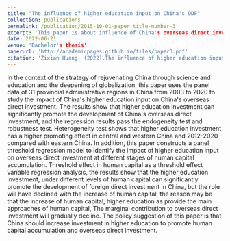 ```yaml
---
title: "The influence of higher education input on China's ODF"
collection: publications
permalink: /publication/2015-10-01-paper-title-number-3
excerpt: 'This paper is about influence of China's overseas direct investment.'
date: 2022-06-21
venue: 'Bachelor's thesis'
paperurl: 'http://academicpages.github.io/files/paper3.pdf'
citation: 'Zixian Huang. (2022).The influence of higher education input on China's ODF.'
---
```


In the context of the strategy of rejuvenating China through science and education and the deepening of globalization, this paper uses the panel data of 31 provincial administrative regions in China from 2003 to 2020 to study the impact of China's higher education input on China's overseas direct investment. The results show that higher education investment can significantly promote the development of China's overseas direct investment, and the regression results pass the endogeneity test and robustness test. Heterogeneity test shows that higher education investment has a higher promoting effect in central and western China and 2012-2020 compared with eastern China. In addition, this paper constructs a panel threshold regression model to identify the impact of higher education input on overseas direct investment at different stages of human capital accumulation. Threshold effect in human capital as a threshold effect variable regression analysis, the results show that the higher education investment, under different levels of human capital can significantly promote the development of foreign direct investment in China, but the role will have declined with the increase of human capital, the reason may be that the increase of human capital, higher education as provide the main approaches of human capital, The marginal contribution to overseas direct investment will gradually decline. The policy suggestion of this paper is that China should increase investment in higher education to promote human capital accumulation and overseas direct investment.
